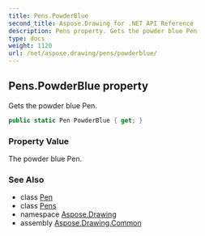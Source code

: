 ```yaml
---
title: Pens.PowderBlue
second_title: Aspose.Drawing for .NET API Reference
description: Pens property. Gets the powder blue Pen
type: docs
weight: 1120
url: /net/aspose.drawing/pens/powderblue/
---
```

## Pens.PowderBlue property

Gets the powder blue Pen.

```csharp
public static Pen PowderBlue { get; }
```

### Property Value

The powder blue Pen.

### See Also

* class [Pen](../../pen/)
* class [Pens](../)
* namespace [Aspose.Drawing](../../pens/)
* assembly [Aspose.Drawing.Common](../../../)


